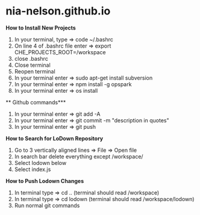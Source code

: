 # nia-nelson.github.io

**How to Install New Projects**
1) In your terminal, type => code ~/.bashrc
2) On line 4 of .bashrc file enter => export CHE_PROJECTS_ROOT=/workspace
3) close .bashrc 
4) Close terminal
5) Reopen terminal
6) In your terminal enter => sudo apt-get install subversion
7) In your terminal enter => npm install -g opspark
8) In your terminal enter => os install 

** Github commands***
1) In your terminal enter => git add -A
2) In your terminal enter => git commit -m "description in quotes"
3) In your terminal enter => git push

**How to Search for LoDown Repository**
1) Go to 3 vertically aligned lines => File => Open file
2) In search bar delete everything except /workspace/
3) Select lodown below
4) Select index.js

**How to Push Lodown Changes**
1) In terminal type => cd .. (terminal should read /workspace)
2) In terminal type => cd lodown (terminal should read /workspace/lodown)
3) Run normal git commands

